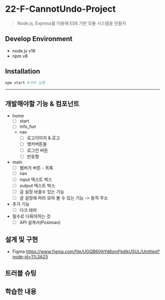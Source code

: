 # 22-F-CannotUndo-Project
> Node.js, Express를 이용해 ES6 기반 모듈 시스템을 만들자

## Develop Environment
- node.js v18
- npm v8

## Installation
```bash
npm start #서버 실행
```

---

## 개발해야할 기능 & 컴포넌트

- home
  - [ ] start
  - [ ] info_fun
  - nav
    - [ ] 로고이미지 & 로고
    - [ ] 앵커버튼들
    - [ ] 로그인 버튼
    - [ ] 반응형
- main
  - [ ] 헴버거 버튼 - 목록
  - [ ] nav
  - [ ] input 텍스트 박스
  - [ ] output 텍스트 박스
  - [ ] 글 설정 바꿀수 있는 기능
  - [ ] 글 설정에 따라 모아 볼 수 있는 기능 -> 동적 주소
- 추가 기능
  - [ ] 다크 테마
- 필수로 다뤄야하는 것
  - [ ] API 설계서(Postman)
  
## 설계 및 구현

- Figma
https://www.figma.com/file/UGQB60jhYd8smFkdIkU5UL/Untitled?node-id=1%3A25

## 트러블 슈팅


## 학습한 내용
